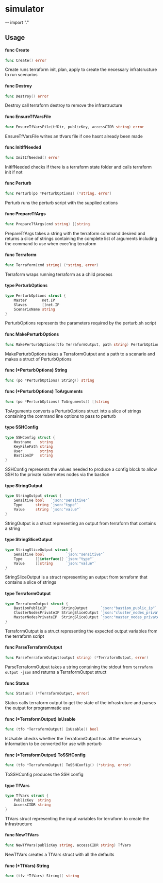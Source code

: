 # simulator
--
    import "."


## Usage

#### func  Create

```go
func Create() error
```
Create runs terraform init, plan, apply to create the necessary infratsructure
to run scenarios

#### func  Destroy

```go
func Destroy() error
```
Destroy call terraform destroy to remove the infrastructure

#### func  EnsureTfVarsFile

```go
func EnsureTfVarsFile(tfDir, publicKey, accessCIDR string) error
```
EnsureTfVarsFile writes an tfvars file if one hasnt already been made

#### func  InitIfNeeded

```go
func InitIfNeeded() error
```
InitIfNeeded checks if there is a terraform state folder and calls terraform
init if not

#### func  Perturb

```go
func Perturb(po *PerturbOptions) (*string, error)
```
Perturb runs the perturb script with the supplied options

#### func  PrepareTfArgs

```go
func PrepareTfArgs(cmd string) []string
```
PrepareTfArgs takes a string with the terraform command desired and returns a
slice of strings containing the complete list of arguments including the command
to use when exec'ing terraform

#### func  Terraform

```go
func Terraform(cmd string) (*string, error)
```
Terraform wraps running terraform as a child process

#### type PerturbOptions

```go
type PerturbOptions struct {
	Master       net.IP
	Slaves       []net.IP
	ScenarioName string
}
```

PerturbOptions represents the parameters required by the perturb.sh script

#### func  MakePerturbOptions

```go
func MakePerturbOptions(tfo TerraformOutput, path string) PerturbOptions
```
MakePerturbOptions takes a TerraformOutput and a path to a scenario and makes a
struct of PerturbOptions

#### func (*PerturbOptions) String

```go
func (po *PerturbOptions) String() string
```

#### func (*PerturbOptions) ToArguments

```go
func (po *PerturbOptions) ToArguments() []string
```
ToArguments converts a PerturbOptions struct into a slice of strings containing
the command line options to pass to perturb

#### type SSHConfig

```go
type SSHConfig struct {
	Hostname    string
	KeyFilePath string
	User        string
	BastionIP   string
}
```

SSHConfig represents the values needed to produce a config block to allow SSH to
the private kubernetes nodes via the bastion

#### type StringOutput

```go
type StringOutput struct {
	Sensitive bool   `json:"sensitive"`
	Type      string `json:"type"`
	Value     string `json:"value"`
}
```

StringOutput is a struct representing an output from terraform that contains a
string

#### type StringSliceOutput

```go
type StringSliceOutput struct {
	Sensitive bool          `json:"sensitive"`
	Type      []interface{} `json:"type"`
	Value     []string      `json:"value"`
}
```

StringSliceOutput is a struct representing an output from terraform that
contains a slice of strings

#### type TerraformOutput

```go
type TerraformOutput struct {
	BastionPublicIP       StringOutput      `json:"bastion_public_ip"`
	ClusterNodesPrivateIP StringSliceOutput `json:"cluster_nodes_private_ip"`
	MasterNodesPrivateIP  StringSliceOutput `json:"master_nodes_private_ip"`
}
```

TerraformOutput is a struct representing the expected output variables from the
terraform script

#### func  ParseTerraformOutput

```go
func ParseTerraformOutput(output string) (*TerraformOutput, error)
```
ParseTerraformOutput takes a string containing the stdout from `terraform output
-json` and returns a TerraformOutput struct

#### func  Status

```go
func Status() (*TerraformOutput, error)
```
Status calls terraform output to get the state of the infrastruture and parses
the output for programmatic use

#### func (*TerraformOutput) IsUsable

```go
func (tfo *TerraformOutput) IsUsable() bool
```
IsUsable checks whether the TerraformOutput has all the necessary information to
be converted for use with perturb

#### func (*TerraformOutput) ToSSHConfig

```go
func (tfo *TerraformOutput) ToSSHConfig() (*string, error)
```
ToSSHConfig produces the SSH config

#### type TfVars

```go
type TfVars struct {
	PublicKey  string
	AccessCIDR string
}
```

TfVars struct representing the input variables for terraform to create the
infrastructure

#### func  NewTfVars

```go
func NewTfVars(publicKey string, accessCIDR string) TfVars
```
NewTfVars creates a TfVars struct with all the defaults

#### func (*TfVars) String

```go
func (tfv *TfVars) String() string
```
